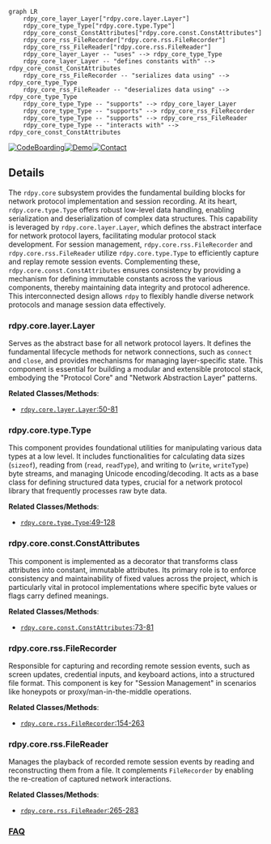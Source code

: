 ```mermaid
graph LR
    rdpy_core_layer_Layer["rdpy.core.layer.Layer"]
    rdpy_core_type_Type["rdpy.core.type.Type"]
    rdpy_core_const_ConstAttributes["rdpy.core.const.ConstAttributes"]
    rdpy_core_rss_FileRecorder["rdpy.core.rss.FileRecorder"]
    rdpy_core_rss_FileReader["rdpy.core.rss.FileReader"]
    rdpy_core_layer_Layer -- "uses" --> rdpy_core_type_Type
    rdpy_core_layer_Layer -- "defines constants with" --> rdpy_core_const_ConstAttributes
    rdpy_core_rss_FileRecorder -- "serializes data using" --> rdpy_core_type_Type
    rdpy_core_rss_FileReader -- "deserializes data using" --> rdpy_core_type_Type
    rdpy_core_type_Type -- "supports" --> rdpy_core_layer_Layer
    rdpy_core_type_Type -- "supports" --> rdpy_core_rss_FileRecorder
    rdpy_core_type_Type -- "supports" --> rdpy_core_rss_FileReader
    rdpy_core_type_Type -- "interacts with" --> rdpy_core_const_ConstAttributes
```

[![CodeBoarding](https://img.shields.io/badge/Generated%20by-CodeBoarding-9cf?style=flat-square)](https://github.com/CodeBoarding/GeneratedOnBoardings)[![Demo](https://img.shields.io/badge/Try%20our-Demo-blue?style=flat-square)](https://www.codeboarding.org/demo)[![Contact](https://img.shields.io/badge/Contact%20us%20-%20contact@codeboarding.org-lightgrey?style=flat-square)](mailto:contact@codeboarding.org)

## Details

The `rdpy.core` subsystem provides the fundamental building blocks for network protocol implementation and session recording. At its heart, `rdpy.core.type.Type` offers robust low-level data handling, enabling serialization and deserialization of complex data structures. This capability is leveraged by `rdpy.core.layer.Layer`, which defines the abstract interface for network protocol layers, facilitating modular protocol stack development. For session management, `rdpy.core.rss.FileRecorder` and `rdpy.core.rss.FileReader` utilize `rdpy.core.type.Type` to efficiently capture and replay remote session events. Complementing these, `rdpy.core.const.ConstAttributes` ensures consistency by providing a mechanism for defining immutable constants across the various components, thereby maintaining data integrity and protocol adherence. This interconnected design allows `rdpy` to flexibly handle diverse network protocols and manage session data effectively.

### rdpy.core.layer.Layer
Serves as the abstract base for all network protocol layers. It defines the fundamental lifecycle methods for network connections, such as `connect` and `close`, and provides mechanisms for managing layer-specific state. This component is essential for building a modular and extensible protocol stack, embodying the "Protocol Core" and "Network Abstraction Layer" patterns.


**Related Classes/Methods**:

- <a href="https://github.com/citronneur/rdpy/blob/master/rdpy/core/layer.py#L50-L81" target="_blank" rel="noopener noreferrer">`rdpy.core.layer.Layer`:50-81</a>


### rdpy.core.type.Type
This component provides foundational utilities for manipulating various data types at a low level. It includes functionalities for calculating data sizes (`sizeof`), reading from (`read`, `readType`), and writing to (`write`, `writeType`) byte streams, and managing Unicode encoding/decoding. It acts as a base class for defining structured data types, crucial for a network protocol library that frequently processes raw byte data.


**Related Classes/Methods**:

- <a href="https://github.com/citronneur/rdpy/blob/master/rdpy/core/type.py#L49-L128" target="_blank" rel="noopener noreferrer">`rdpy.core.type.Type`:49-128</a>


### rdpy.core.const.ConstAttributes
This component is implemented as a decorator that transforms class attributes into constant, immutable attributes. Its primary role is to enforce consistency and maintainability of fixed values across the project, which is particularly vital in protocol implementations where specific byte values or flags carry defined meanings.


**Related Classes/Methods**:

- <a href="https://github.com/citronneur/rdpy/blob/master/rdpy/core/const.py#L73-L81" target="_blank" rel="noopener noreferrer">`rdpy.core.const.ConstAttributes`:73-81</a>


### rdpy.core.rss.FileRecorder
Responsible for capturing and recording remote session events, such as screen updates, credential inputs, and keyboard actions, into a structured file format. This component is key for "Session Management" in scenarios like honeypots or proxy/man-in-the-middle operations.


**Related Classes/Methods**:

- <a href="https://github.com/citronneur/rdpy/blob/master/rdpy/core/rss.py#L154-L263" target="_blank" rel="noopener noreferrer">`rdpy.core.rss.FileRecorder`:154-263</a>


### rdpy.core.rss.FileReader
Manages the playback of recorded remote session events by reading and reconstructing them from a file. It complements `FileRecorder` by enabling the re-creation of captured network interactions.


**Related Classes/Methods**:

- <a href="https://github.com/citronneur/rdpy/blob/master/rdpy/core/rss.py#L265-L283" target="_blank" rel="noopener noreferrer">`rdpy.core.rss.FileReader`:265-283</a>




### [FAQ](https://github.com/CodeBoarding/GeneratedOnBoardings/tree/main?tab=readme-ov-file#faq)